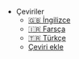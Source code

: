 - Çeviriler
  - [:uk: İngilizce](/en/)
  - [:iran: Farsça](/fa/)
  - [:tr: Türkçe](/tr/)
  - [Çeviri ekle](contributing-doc-site?id=translations)
